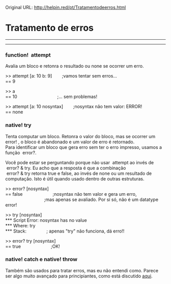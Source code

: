 Original URL: <http://helpin.red/pt/Tratamentodeerros.html>

# Tratamento de erros

* * *

* * *

### function!  attempt

Avalia um bloco e retonra o resultado ou none se ocorrer um erro.

&gt;&gt; attempt \[a: 10 b: 9]        ;vamos tentar sem erros...  
\== 9

&gt;&gt; a  
\== 10                                ;... sem problemas!

&gt;&gt; attempt \[a: 10 nosyntax]        ;nosyntax não tem valor: ERROR!  
\== none

### native! try

Tenta computar um bloco. Retonra o valor do bloco, mas se ocorrer um error! , o bloco é abandonado e um valor de erro é retornado.  
Para identificar um bloco que gera erro sem ter o erro impresso, usamos a função  error?.

Você pode estar se perguntando porque não usar  attempt ao invés de  error? &amp; try. Eu acho que a resposta é que a combinação  error? &amp; try retorna true e false, ao invés de none ou um resultado de computação. Isto é útil quando usado dentro de outras estruturas.

&gt;&gt; error? \[nosyntax]  
\== false                        ;nosyntax não tem valor e gera um erro,  
                               ;mas apenas se avaliado. Por sí só, não é um datatype error!  

&gt;&gt; try \[nosyntax]  
\*\** Script Error: nosyntax has no value  
\*\** Where: try  
\*\** Stack:                ; apenas "try" não funciona, dá erro!!

&gt;&gt; error? try \[nosyntax]  
\== true                        ;OK!

### native! catch e native! throw

Também são usados para tratar erros, mas eu não entendi como. Parece ser algo muito avançado para principiantes, como está discutido [aqui](http://www.red-by-example.org/index.html#catch).

